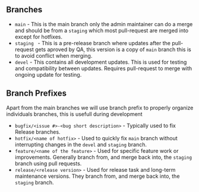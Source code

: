 ## Branches

* `main` - This is the main branch only the admin maintainer can do a merge and should be from a `staging` which most pull-request are merged into except for hotfixes.
* `staging ` - This is a pre-release branch where updates after the pull-request gets aproved by QA, this version is a copy of `main` branch this is to avoid conflict when merging.
* `devel` - This contains all development updates. This is used for testing and compatibility between updates. Requires pull-request to merge with ongoing update for testing.

## Branch Prefixes
Apart from the main branches we will use branch prefix to properly organize individuals branches, this is usefull during development

* `bugfix/<issue #>-<bug short description>` - Typically used to fix Release branches.
* `hotfix/<name of hotfix>` - Used to quickly fix `main` branch without interrupting changes in the `devel` and `staging` branch.
* `feature/<name of the feature>` - Used for specific feature work or improvements. Generally branch from, and merge back into, the `staging` branch using pull requests.
* `release/<release version>` - Used for release task and long-term maintenance versions. They branch from, and merge back into, the `staging` branch.
